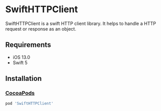 # SwiftHTTPClient

SwiftHTTPClient is a swift HTTP client library.
It helps to handle a HTTP request or response as an object.

## Requirements

- iOS 13.0
- Swift 5

## Installation

### [CocoaPods](https://cocoapods.org)

```ruby
pod 'SwiftHTTPClient'
```
